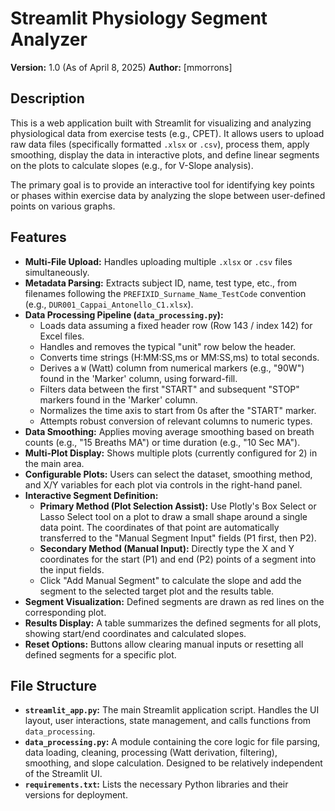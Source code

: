 # Streamlit Physiology Segment Analyzer

**Version:** 1.0 (As of April 8, 2025)
**Author:** [mmorrons]

## Description

This is a web application built with Streamlit for visualizing and analyzing physiological data from exercise tests (e.g., CPET). It allows users to upload raw data files (specifically formatted `.xlsx` or `.csv`), process them, apply smoothing, display the data in interactive plots, and define linear segments on the plots to calculate slopes (e.g., for V-Slope analysis).

The primary goal is to provide an interactive tool for identifying key points or phases within exercise data by analyzing the slope between user-defined points on various graphs.

## Features

* **Multi-File Upload:** Handles uploading multiple `.xlsx` or `.csv` files simultaneously.
* **Metadata Parsing:** Extracts subject ID, name, test type, etc., from filenames following the `PREFIXID_Surname_Name_TestCode` convention (e.g., `DUR001_Cappai_Antonello_C1.xlsx`).
* **Data Processing Pipeline (`data_processing.py`):**
    * Loads data assuming a fixed header row (Row 143 / index 142) for Excel files.
    * Handles and removes the typical "unit" row below the header.
    * Converts time strings (H:MM:SS,ms or MM:SS,ms) to total seconds.
    * Derives a `W` (Watt) column from numerical markers (e.g., "90W") found in the 'Marker' column, using forward-fill.
    * Filters data between the first "START" and subsequent "STOP" markers found in the 'Marker' column.
    * Normalizes the time axis to start from 0s after the "START" marker.
    * Attempts robust conversion of relevant columns to numeric types.
* **Data Smoothing:** Applies moving average smoothing based on breath counts (e.g., "15 Breaths MA") or time duration (e.g., "10 Sec MA").
* **Multi-Plot Display:** Shows multiple plots (currently configured for 2) in the main area.
* **Configurable Plots:** Users can select the dataset, smoothing method, and X/Y variables for each plot via controls in the right-hand panel.
* **Interactive Segment Definition:**
    * **Primary Method (Plot Selection Assist):** Use Plotly's Box Select or Lasso Select tool on a plot to draw a small shape around a single data point. The coordinates of that point are automatically transferred to the "Manual Segment Input" fields (P1 first, then P2).
    * **Secondary Method (Manual Input):** Directly type the X and Y coordinates for the start (P1) and end (P2) points of a segment into the input fields.
    * Click "Add Manual Segment" to calculate the slope and add the segment to the selected target plot and the results table.
* **Segment Visualization:** Defined segments are drawn as red lines on the corresponding plot.
* **Results Display:** A table summarizes the defined segments for all plots, showing start/end coordinates and calculated slopes.
* **Reset Options:** Buttons allow clearing manual inputs or resetting all defined segments for a specific plot.

## File Structure

* **`streamlit_app.py`:** The main Streamlit application script. Handles the UI layout, user interactions, state management, and calls functions from `data_processing`.
* **`data_processing.py`:** A module containing the core logic for file parsing, data loading, cleaning, processing (Watt derivation, filtering), smoothing, and slope calculation. Designed to be relatively independent of the Streamlit UI.
* **`requirements.txt`:** Lists the necessary Python libraries and their versions for deployment.

